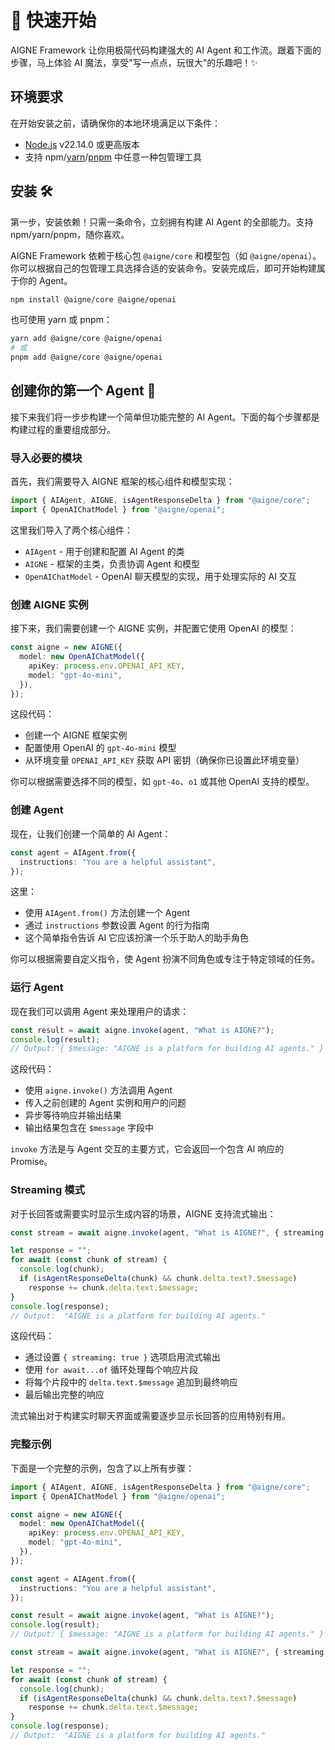 # 🚀 快速开始

AIGNE Framework 让你用极简代码构建强大的 AI Agent 和工作流。跟着下面的步骤，马上体验 AI 魔法，享受"写一点点，玩很大"的乐趣吧！✨

## 环境要求

在开始安装之前，请确保你的本地环境满足以下条件：

* [Node.js](https://nodejs.org) v22.14.0 或更高版本
* 支持 npm/[yarn](https://yarnpkg.com)/[pnpm](https://pnpm.io) 中任意一种包管理工具

## 安装 🛠️

第一步，安装依赖！只需一条命令，立刻拥有构建 AI Agent 的全部能力。支持 npm/yarn/pnpm，随你喜欢。

AIGNE Framework 依赖于核心包 `@aigne/core` 和模型包（如 `@aigne/openai`）。你可以根据自己的包管理工具选择合适的安装命令。安装完成后，即可开始构建属于你的 Agent。

```bash
npm install @aigne/core @aigne/openai
```

也可使用 yarn 或 pnpm：

```bash
yarn add @aigne/core @aigne/openai
# 或
pnpm add @aigne/core @aigne/openai
```

## 创建你的第一个 Agent 🎉

接下来我们将一步步构建一个简单但功能完整的 AI Agent。下面的每个步骤都是构建过程的重要组成部分。

### 导入必要的模块

首先，我们需要导入 AIGNE 框架的核心组件和模型实现：

```ts file="../../docs-examples/test/quick-start.test.ts" region="example-quick-start-basic" only_imports
import { AIAgent, AIGNE, isAgentResponseDelta } from "@aigne/core";
import { OpenAIChatModel } from "@aigne/openai";
```

这里我们导入了两个核心组件：

* `AIAgent` - 用于创建和配置 AI Agent 的类
* `AIGNE` - 框架的主类，负责协调 Agent 和模型
* `OpenAIChatModel` - OpenAI 聊天模型的实现，用于处理实际的 AI 交互

### 创建 AIGNE 实例

接下来，我们需要创建一个 AIGNE 实例，并配置它使用 OpenAI 的模型：

```ts file="../../docs-examples/test/quick-start.test.ts" region="example-quick-start-create-aigne" exclude_imports
const aigne = new AIGNE({
  model: new OpenAIChatModel({
    apiKey: process.env.OPENAI_API_KEY,
    model: "gpt-4o-mini",
  }),
});
```

这段代码：

* 创建一个 AIGNE 框架实例
* 配置使用 OpenAI 的 `gpt-4o-mini` 模型
* 从环境变量 `OPENAI_API_KEY` 获取 API 密钥（确保你已设置此环境变量）

你可以根据需要选择不同的模型，如 `gpt-4o`、`o1` 或其他 OpenAI 支持的模型。

### 创建 Agent

现在，让我们创建一个简单的 AI Agent：

```ts file="../../docs-examples/test/quick-start.test.ts" region="example-quick-start-create-agent" exclude_imports
const agent = AIAgent.from({
  instructions: "You are a helpful assistant",
});
```

这里：

* 使用 `AIAgent.from()` 方法创建一个 Agent
* 通过 `instructions` 参数设置 Agent 的行为指南
* 这个简单指令告诉 AI 它应该扮演一个乐于助人的助手角色

你可以根据需要自定义指令，使 Agent 扮演不同角色或专注于特定领域的任务。

### 运行 Agent

现在我们可以调用 Agent 来处理用户的请求：

```ts file="../../docs-examples/test/quick-start.test.ts" region="example-quick-start-invoke" exclude_imports
const result = await aigne.invoke(agent, "What is AIGNE?");
console.log(result);
// Output: { $message: "AIGNE is a platform for building AI agents." }
```

这段代码：

* 使用 `aigne.invoke()` 方法调用 Agent
* 传入之前创建的 Agent 实例和用户的问题
* 异步等待响应并输出结果
* 输出结果包含在 `$message` 字段中

`invoke` 方法是与 Agent 交互的主要方式，它会返回一个包含 AI 响应的 Promise。

### Streaming 模式

对于长回答或需要实时显示生成内容的场景，AIGNE 支持流式输出：

```ts file="../../docs-examples/test/quick-start.test.ts" region="example-quick-start-streaming" exclude_imports
const stream = await aigne.invoke(agent, "What is AIGNE?", { streaming: true });

let response = "";
for await (const chunk of stream) {
  console.log(chunk);
  if (isAgentResponseDelta(chunk) && chunk.delta.text?.$message)
    response += chunk.delta.text.$message;
}
console.log(response);
// Output:  "AIGNE is a platform for building AI agents."
```

这段代码：

* 通过设置 `{ streaming: true }` 选项启用流式输出
* 使用 `for await...of` 循环处理每个响应片段
* 将每个片段中的 `delta.text.$message` 追加到最终响应
* 最后输出完整的响应

流式输出对于构建实时聊天界面或需要逐步显示长回答的应用特别有用。

### 完整示例

下面是一个完整的示例，包含了以上所有步骤：

```ts file="../../docs-examples/test/quick-start.test.ts" region="example-quick-start-basic"
import { AIAgent, AIGNE, isAgentResponseDelta } from "@aigne/core";
import { OpenAIChatModel } from "@aigne/openai";

const aigne = new AIGNE({
  model: new OpenAIChatModel({
    apiKey: process.env.OPENAI_API_KEY,
    model: "gpt-4o-mini",
  }),
});

const agent = AIAgent.from({
  instructions: "You are a helpful assistant",
});

const result = await aigne.invoke(agent, "What is AIGNE?");
console.log(result);
// Output: { $message: "AIGNE is a platform for building AI agents." }

const stream = await aigne.invoke(agent, "What is AIGNE?", { streaming: true });

let response = "";
for await (const chunk of stream) {
  console.log(chunk);
  if (isAgentResponseDelta(chunk) && chunk.delta.text?.$message)
    response += chunk.delta.text.$message;
}
console.log(response);
// Output:  "AIGNE is a platform for building AI agents."
```
